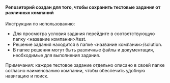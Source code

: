 #### Репозиторий создан для того, чтобы сохранить тестовые задания от различных компаний

Инструкции по использованию:

- Для просмотра условия задания перейдите в соответствующую папку <название компании>/test.
- Решение задания находится в папке <название компании>/solution.
- В папке решения могут быть различные файлы и документация, необходимые для выполнения задания.

Примечания: каждое тестовое задание отдельно описано в своей папке согласно наименованию компании, чтобы обеспечить удобную навигацию и поиск.
